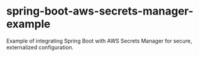 # spring-boot-aws-secrets-manager-example
Example of integrating Spring Boot with AWS Secrets Manager for secure, externalized configuration.
